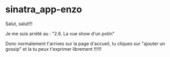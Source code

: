 # sinatra_app-enzo

Salut, salut!!!

Je me suis arrété au : "2.6. La vue show d'un potin"

Donc normalement t'arrives sur la page d'accueil, tu cliques sur "ajouter un gossip" et la tu peux t'exprimer librement !!!!!!
